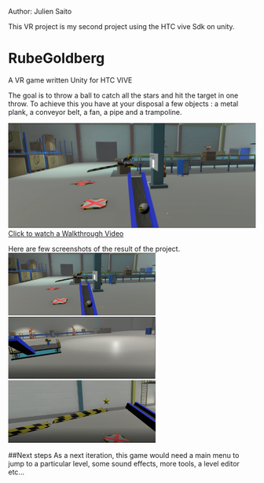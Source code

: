 

Author: Julien Saito

This VR project is my second project using the HTC vive Sdk on unity.

# RubeGoldberg

A VR game written  Unity for HTC VIVE

The goal is to throw a ball to catch all the stars and hit the target in one throw.
To achieve this you have at your disposal a few objects : a metal plank, a conveyor belt, a fan, a pipe and a trampoline.

<a href="https://youtu.be/6TlmJNWB3nQ" alt="Walktrough" target="_blank"><img src="https://github.com/otiasj/RubeGoldberg/blob/master/Docs/ss1.png" alt="Leap Motion Museum video" width="560">
<br>Click to watch a Walkthrough Video</a>

Here are few screenshots of the result of the project.
<BR><img src="https://github.com/otiasj/RubeGoldberg/blob/master/Docs/ss1.png" alt="screenshot" width="300">
<BR><img src="https://github.com/otiasj/RubeGoldberg/blob/master/Docs/ss2.png" alt="screenshot" width="300">
<BR><img src="https://github.com/otiasj/RubeGoldberg/blob/master/Docs/ss3.png" alt="screenshot" width="300">

##Next steps
As a next iteration, this game would need a main menu to jump to a particular level,
some sound effects, more tools, a level editor etc...





